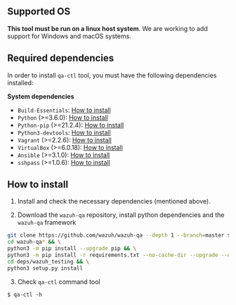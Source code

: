 ## Supported OS

**This tool must be run on a linux host system**. We are working to add support for Windows and macOS systems.


## Required dependencies

In order to install `qa-ctl` tool, you must have the following dependencies installed:

**System dependencies**

- `Build-Essentials`: [How to install](https://howtoprogram.xyz/2016/06/28/install-build-essentials-for-centos-rhel-and-ubuntu/)
- `Python` (>=3.6.0): [How to install](https://docs.python-guide.org/starting/install3/linux/)
- `Python-pip` (>=21.2.4): [How to install](https://www.tecmint.com/install-pip-in-linux/)
- `Python3-devtools`: [How to install](https://py-generic-project.readthedocs.io/en/latest/installing.html)
- `Vagrant` (>=2.2.6): [How to install](https://www.vagrantup.com/docs/installation)
- `VirtualBox` (>=6.0.18): [How to install](https://www.virtualbox.org/wiki/Linux_Downloads)
- `Ansible` (>=3.1.0): [How to install](https://docs.ansible.com/ansible/latest/installation_guide/intro_installation.html)
- `sshpass` (>=1.0.6): [How to install](https://www.tecmint.com/sshpass-non-interactive-ssh-login-shell-script-ssh-password/)


## How to install

1. Install and check the necessary dependencies (mentioned above).

2. Download the `wazuh-qa` repository, install python dependencies and the `wazuh-qa` framework

```bash
git clone https://github.com/wazuh/wazuh-qa --depth 1 --branch=master $(pwd)/wazuh-qa && \
cd wazuh-qa* && \
python3 -m pip install --upgrade pip && \
python3 -m pip install -r requirements.txt --no-cache-dir --upgrade --only-binary=:cryptography,grpcio: --ignore-installed && \
cd deps/wazuh_testing && \
python3 setup.py install
```

3. Check `qa-ctl` command tool

```
$ qa-ctl -h
```
